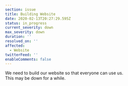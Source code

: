 ```yaml
---
section: issue
title: Building Website
date: 2020-02-13T20:27:29.595Z
status: in_progress
current_severity: down
max_severity: down
duration: ''
resolved_on: ''
affected:
  - Website
twitterFeed: ''
enableComments: false
---
```

We need to build our website so that everyone can use us.\
This may be down for a while.

